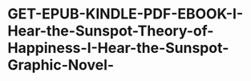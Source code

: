 # GET-EPUB-KINDLE-PDF-EBOOK-I-Hear-the-Sunspot-Theory-of-Happiness-I-Hear-the-Sunspot-Graphic-Novel-